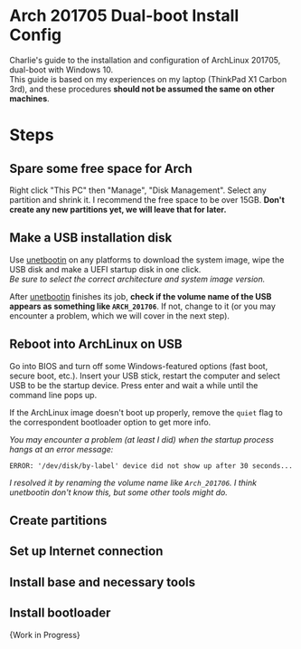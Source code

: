 # Arch 201705 Dual-boot Install Config  

Charlie's guide to the installation and configuration of ArchLinux 201705, dual-boot with Windows 10.   
This guide is based on my experiences on my laptop (ThinkPad X1 Carbon 3rd), and these procedures **should not be assumed the same on other machines**.  

# Steps  

## Spare some free space for Arch  

Right click "This PC" then "Manage", "Disk Management". Select any partition and shrink it. I recommend the free space to be over 15GB. **Don't create any new partitions yet, we will leave that for later.**  


## Make a USB installation disk  

Use [unetbootin](https://unetbootin.github.io/) on any platforms to download the system image, wipe the USB disk and make a UEFI startup disk in one click.  
*Be sure to select the correct architecture and system image version.*  

After [unetbootin](https://unetbootin.github.io/) finishes its job, **check if the volume name of the USB appears as something like `ARCH_201706`**. If not, change to it (or you may encounter a problem, which we will cover in the next step).  

## Reboot into ArchLinux on USB

Go into BIOS and turn off some Windows-featured options (fast boot, secure boot, etc.). Insert your USB stick, restart the computer and select USB to be the startup device. Press enter and wait a while until the command line pops up.  

If the ArchLinux image doesn't boot up properly, remove the `quiet` flag to the correspondent bootloader option to get more info.  

*You may encounter a problem (at least I did) when the startup process hangs at an error message:*

```
ERROR: '/dev/disk/by-label' device did not show up after 30 seconds...  
```

*I resolved it by renaming the volume name like `Arch_201706`. I think unetbootin don't know this, but some other tools might do.*  

## Create partitions  

## Set up Internet connection  

## Install base and necessary tools  

## Install bootloader  

{Work in Progress}
